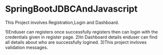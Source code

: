 # SpringBootJDBCAndJavascript

This Project involves Registration,Login and Dashboard.

1)Enduser can registers once successfully registers then can login with the credentials given in register page.
2)In Dashboard details enduser can find all details about who are successfully logined. 
3)This project invloves validation messages.
